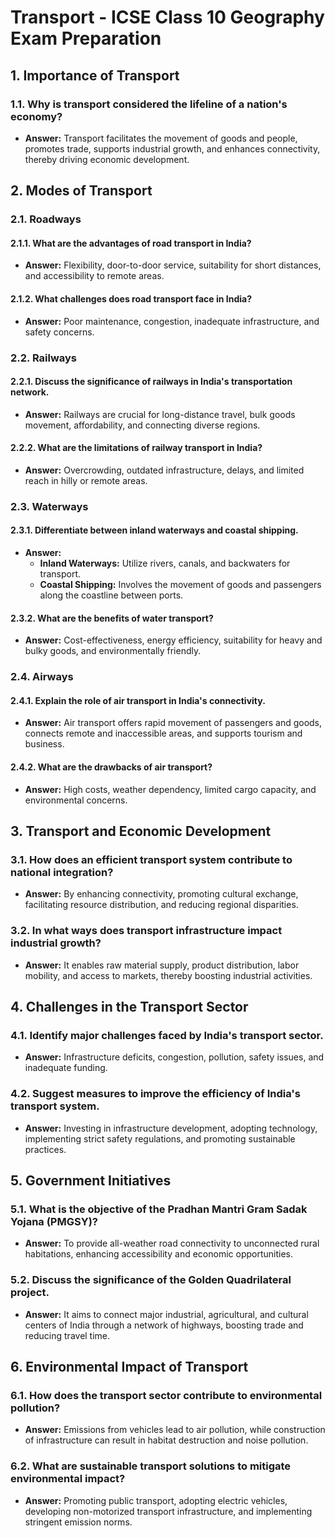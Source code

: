 # Transport - ICSE Class 10 Geography Exam Preparation

## 1. **Importance of Transport**

### **1.1. Why is transport considered the lifeline of a nation's economy?**
- **Answer:** Transport facilitates the movement of goods and people, promotes trade, supports industrial growth, and enhances connectivity, thereby driving economic development.

## 2. **Modes of Transport**

### **2.1. Roadways**

#### **2.1.1. What are the advantages of road transport in India?**
- **Answer:** Flexibility, door-to-door service, suitability for short distances, and accessibility to remote areas.

#### **2.1.2. What challenges does road transport face in India?**
- **Answer:** Poor maintenance, congestion, inadequate infrastructure, and safety concerns.

### **2.2. Railways**

#### **2.2.1. Discuss the significance of railways in India's transportation network.**
- **Answer:** Railways are crucial for long-distance travel, bulk goods movement, affordability, and connecting diverse regions.

#### **2.2.2. What are the limitations of railway transport in India?**
- **Answer:** Overcrowding, outdated infrastructure, delays, and limited reach in hilly or remote areas.

### **2.3. Waterways**

#### **2.3.1. Differentiate between inland waterways and coastal shipping.**
- **Answer:**
  - **Inland Waterways:** Utilize rivers, canals, and backwaters for transport.
  - **Coastal Shipping:** Involves the movement of goods and passengers along the coastline between ports.

#### **2.3.2. What are the benefits of water transport?**
- **Answer:** Cost-effectiveness, energy efficiency, suitability for heavy and bulky goods, and environmentally friendly.

### **2.4. Airways**

#### **2.4.1. Explain the role of air transport in India's connectivity.**
- **Answer:** Air transport offers rapid movement of passengers and goods, connects remote and inaccessible areas, and supports tourism and business.

#### **2.4.2. What are the drawbacks of air transport?**
- **Answer:** High costs, weather dependency, limited cargo capacity, and environmental concerns.

## 3. **Transport and Economic Development**

### **3.1. How does an efficient transport system contribute to national integration?**
- **Answer:** By enhancing connectivity, promoting cultural exchange, facilitating resource distribution, and reducing regional disparities.

### **3.2. In what ways does transport infrastructure impact industrial growth?**
- **Answer:** It enables raw material supply, product distribution, labor mobility, and access to markets, thereby boosting industrial activities.

## 4. **Challenges in the Transport Sector**

### **4.1. Identify major challenges faced by India's transport sector.**
- **Answer:** Infrastructure deficits, congestion, pollution, safety issues, and inadequate funding.

### **4.2. Suggest measures to improve the efficiency of India's transport system.**
- **Answer:** Investing in infrastructure development, adopting technology, implementing strict safety regulations, and promoting sustainable practices.

## 5. **Government Initiatives**

### **5.1. What is the objective of the Pradhan Mantri Gram Sadak Yojana (PMGSY)?**
- **Answer:** To provide all-weather road connectivity to unconnected rural habitations, enhancing accessibility and economic opportunities.

### **5.2. Discuss the significance of the Golden Quadrilateral project.**
- **Answer:** It aims to connect major industrial, agricultural, and cultural centers of India through a network of highways, boosting trade and reducing travel time.

## 6. **Environmental Impact of Transport**

### **6.1. How does the transport sector contribute to environmental pollution?**
- **Answer:** Emissions from vehicles lead to air pollution, while construction of infrastructure can result in habitat destruction and noise pollution.

### **6.2. What are sustainable transport solutions to mitigate environmental impact?**
- **Answer:** Promoting public transport, adopting electric vehicles, developing non-motorized transport infrastructure, and implementing stringent emission norms.

